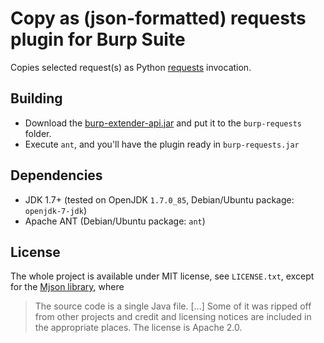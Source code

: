 Copy as (json-formatted) requests plugin for Burp Suite
======================================

Copies selected request(s) as Python [requests][1] invocation.

Building
--------

 - Download the [burp-extender-api.jar][2] and put it to the `burp-requests` folder.
 - Execute `ant`, and you'll have the plugin ready in `burp-requests.jar`

Dependencies
------------

 - JDK 1.7+ (tested on OpenJDK `1.7.0_85`, Debian/Ubuntu package: `openjdk-7-jdk`)
 - Apache ANT (Debian/Ubuntu package: `ant`)

License
-------

The whole project is available under MIT license, see `LICENSE.txt`,
except for the [Mjson library][3], where

> The source code is a single Java file. [...] Some of it was ripped
> off from other projects and credit and licensing notices are included
> in the appropriate places. The license is Apache 2.0.

  [1]: http://docs.python-requests.org/
  [2]: https://mvnrepository.com/artifact/net.portswigger.burp.extender/burp-extender-api
  [3]: https://bolerio.github.io/mjson/
  [4]: https://stackoverflow.com/questions/13592236/parse-a-uri-string-into-name-value-collection/58017826#58017826

